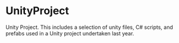# UnityProject
Unity Project. This includes a selection of unity files, C# scripts, and prefabs used in a Unity project undertaken last year.
